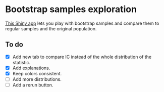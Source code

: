# Bootstrap samples exploration
[This Shiny app](https://martes.shinyapps.io/bootstrap_samples/) lets you play with bootstrap samples and compare them to regular samples and the original population.

## To do
- [x] Add new tab to compare IC instead of the whole distribution of the statistic.
- [x] Add explanations.
- [x] Keep colors consistent.
- [ ] Add more distributions.
- [ ] Add a rerun button.
